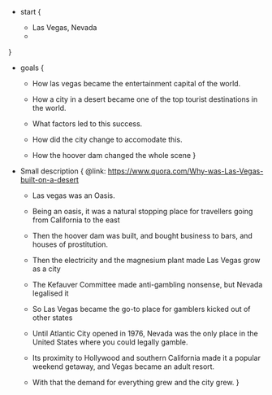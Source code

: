 * start {
  
  - Las Vegas, Nevada
  - 
}
* goals {
  - How las vegas became the entertainment capital of the world.
  - How a city in a desert became one of the top tourist destinations in the world.
  - What factors led to this success.
  - How did the city change to accomodate this.

  - How the hoover dam changed the whole scene
}

* Small description {
  @link: https://www.quora.com/Why-was-Las-Vegas-built-on-a-desert

  - Las vegas was an Oasis.
  - Being an oasis, it was a natural stopping place for travellers going
    from California to the east

  - Then the hoover dam was built, and bought business to bars, and houses of prostitution.
  - Then the electricity and the magnesium plant made Las Vegas grow as a city

  - The Kefauver Committee made anti-gambling nonsense, but Nevada legalised it
  - So Las Vegas became the go-to place for gamblers kicked out of other states

  - Until Atlantic City opened in 1976, Nevada was the only place in the United States where you could legally gamble. 
  - Its proximity to Hollywood and southern California made it a popular weekend getaway, and Vegas became an adult resort.
  - With that the demand for everything grew and the city grew.
}
